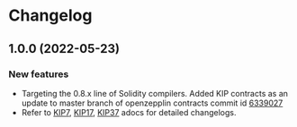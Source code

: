 # Changelog

## 1.0.0 (2022-05-23)

### New features
 * Targeting the 0.8.x line of Solidity compilers. Added KIP contracts as an update to master branch of openzepplin contracts commit id [6339027](https://github.com/klaytn/klaytn-contracts/tree/6339027a7ae783dcb462f6bd6a5be189e46ea449)
 * Refer to [KIP7](https://github.com/klaytn/klaytn-contracts/blob/klaytn-migration/contracts/KIP/token/KIP7/README.adoc), [KIP17](https://github.com/klaytn/klaytn-contracts/blob/klaytn-migration/contracts/KIP/token/KIP17/README.adoc), [KIP37](https://github.com/klaytn/klaytn-contracts/blob/klaytn-migration/contracts/KIP/token/KIP37/README.adoc) adocs for detailed changelogs.
 